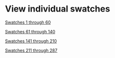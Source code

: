 # View individual swatches

[Swatches 1 through 60](swatches-1-through-60.md)

[Swatches 61 through 140](swatches-61-through-140.md)

[Swatches 141 through 210](swatches-141-through-210.md)

[Swatches 211 through 287](swatches-211-through-287.md)
